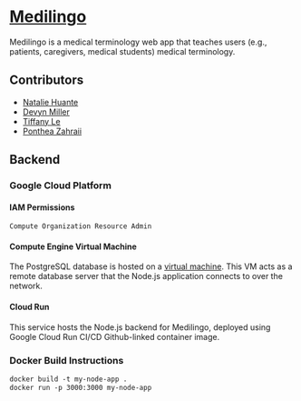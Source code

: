 # [Medilingo](https://medilingo-227943627758.us-central1.run.app)
Medilingo is a medical terminology web app that teaches users (e.g., patients, caregivers, medical students) medical terminology. 

## Contributors
* [Natalie Huante](mailto:huante@chapman.edu)
* [Devyn Miller](mailto:devmiller@chapman.edu)
* [Tiffany Le](mailto:tifle@chapman.edu)
* [Ponthea Zahraii](mailto:zahraii@chapman.edu)

## Backend
### Google Cloud Platform
#### IAM Permissions 
`Compute Organization Resource Admin`

#### Compute Engine Virtual Machine
The PostgreSQL database is hosted on a [virtual machine](https://35.239.87.6/). This VM acts as a remote database server that the Node.js application connects to over the network.

#### Cloud Run
This service hosts the Node.js backend for Medilingo, deployed using Google Cloud Run CI/CD Github-linked container image.

### Docker Build Instructions 
```Dockerfile
docker build -t my-node-app .
docker run -p 3000:3000 my-node-app
```
